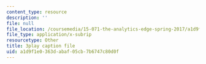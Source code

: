 ```yaml
---
content_type: resource
description: ''
file: null
file_location: /coursemedia/15-071-the-analytics-edge-spring-2017/a1d9f1e0363dabaf05cb7b6747c80d0f_cYGYTNZTP7M.srt
file_type: application/x-subrip
resourcetype: Other
title: 3play caption file
uid: a1d9f1e0-363d-abaf-05cb-7b6747c80d0f
---
```

